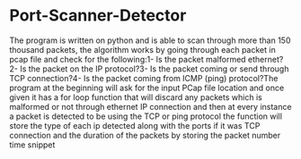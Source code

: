 # Port-Scanner-Detector
The program is written on python and is able to scan through more than 150 thousand packets, the algorithm works by going through each packet in pcap file and check for the following:1-    Is the packet malformed ethernet? 2-    Is the packet on the IP protocol?3-    Is the packet coming or send through TCP connection?4-    Is the packet coming from ICMP (ping) protocol?The program at the beginning will ask for the input PCap file location and once given it has a for loop function that will discard any packets which is malformed or not through ethernet IP connection and then at every instance a packet is detected to be using the TCP or ping protocol the function will store the type of each ip detected along with the ports if it was TCP connection and the duration of the packets by storing the packet number time snippet  
